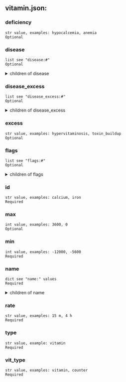 
## vitamin.json:

### deficiency 
 ```
 str value, examples: hypocalcemia, anemia
 Optional 
```

 ### disease 

 ```
 list see "disease:#"
 Optional 
```


 <details> 
 <summary> children of disease </summary> 

 ### disease:# 

 ```
 list see "disease:#:#"
 Required 
```


 <details> 
 <summary> children of disease:# </summary> 

 ### disease:#:# 

 ```
 int value, examples: -4800, -2800
 Required 
```



 </details>
</summary>


 </details>
</summary>


 </details>
</summary>

 ### disease_excess 

 ```
 list see "disease_excess:#"
 Optional 
```


 <details> 
 <summary> children of disease_excess </summary> 

 ### disease_excess:# 

 ```
 list see "disease_excess:#:#"
 Required 
```


 <details> 
 <summary> children of disease_excess:# </summary> 

 ### disease_excess:#:# 

 ```
 int value, examples: 500, 10
 Required 
```



 </details>
</summary>


 </details>
</summary>


 </details>
</summary>

 ### excess 

 ```
 str value, examples: hypervitaminosis, toxin_buildup
 Optional 
```


 ### flags 

 ```
 list see "flags:#"
 Optional 
```


 <details> 
 <summary> children of flags </summary> 

 ### flags:# 

 ```
 str value, example: NO_DISPLAY
 Required 
```



 </details>
</summary>


 </details>
</summary>

 ### id 

 ```
 str value, examples: calcium, iron
 Required 
```


 ### max 

 ```
 int value, examples: 3600, 0
 Optional 
```


 ### min 

 ```
 int value, examples: -12000, -5600
 Required 
```


 ### name 

 ```
 dict see "name:" values
 Required 
```


 <details> 
 <summary> children of name </summary> 

 ### name:str 

 ```
 str value, examples: Calcium, Iron
 Required 
```



 </details>
</summary>


 </details>
</summary>

 ### rate 

 ```
 str value, examples: 15 m, 4 h
 Required 
```


 ### type 

 ```
 str value, example: vitamin
 Required 
```


 ### vit_type 

 ```
 str value, examples: vitamin, counter
 Required 
```


